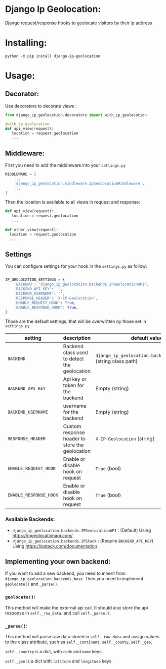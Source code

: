 # Django Ip Geolocation:
Django request/response hooks to geolocate visitors by their ip address

# Installing:
```
python -m pip install django-ip-geolocation
``` 

# Usage:
## Decorator:
Use decorators to decorate views :
```python
from django_ip_geolocation.decorators import with_ip_geolocation

@with_ip_geolocation
def api_view(request):
   location = request.geolocation
   ...
```

## Middleware:

First you need to add the middleware into your `settings.py`
```python
MIDDLEWARE = [
    ...
    'django_ip_geolocation.middleware.IpGeolocationMiddleware',
    ...
]
```

Then the location is available to all views in request and response:
```python
def api_view(request):
   location = request.geolocation
   ...
   
def other_view(request):
  location = request.geolocation
  ...
```

## Settings
You can configure settings for your hook in the `settings.py` as follow:
```python

IP_GEOLOCATION_SETTINGS = {
    'BACKEND': 'django_ip_geolocation.backends.IPGeolocationAPI',
    'BACKEND_API_KEY': '',
    'BACKEND_USERNAME': '',
    'RESPONSE_HEADER': 'X-IP-Geolocation',
    'ENABLE_REQUEST_HOOK': True,
    'ENABLE_RESPONSE_HOOK': True,
}

```

Those are the default settings, that will be overwritten by those set in `settings.py`


| setting                | description                                     | default value (type)                                                  |
|------------------------|-------------------------------------------------|-----------------------------------------------------------------------|
| `BACKEND`              | Backend class used to detect the geolocation    | `django_ip_geolocation.backends.IPGeolocationAPI` (string class path) |
| `BACKEND_API_KEY`      | Api key or token for the backend                | Empty (string)                                                        |
| `BACKEND_USERNAME`     | username for the backend                        | Empty (string)                                                        |
| `RESPONSE_HEADER`      | Custom response header to store the geolocation | `X-IP-Geolocation` (string)                                           |
| `ENABLE_REQUEST_HOOK`  | Enable or disable hook on request               | `True` (bool)                                                         |
| `ENABLE_RESPONSE_HOOK` | Enable or disable hook on request               | `True` (bool)                                                         |

### Available Backends:
* `django_ip_geolocation.backends.IPGeolocationAPI` : (Default) Using https://ipgeolocationapi.com/
* `django_ip_geolocation.backends.IPStack` : (Require `BACKEND_API_KEY`) Using https://ipstack.com/documentation


## Implementing your own backend:
If you want to add a new backend, you need to inherit from `django_ip_geolocation.backends.base`. Then you need to implement `geolocate()` and `_parse()`.
### `geolocate()`:
This method will make the external api call. It should also store the api response in `self._raw_data`. and call `self._parse()`.

### `_parse()`:
This method will parse raw data stored in `self._raw_data` and assign values to the class attribute, such as `self._continent`, `self._county`, `self._geo`.

`self._country` is a dict, with `code` and `name` keys.

`self._geo` is a dict with `latitude` and `longitude` keys.
